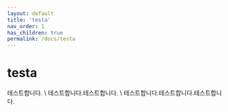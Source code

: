 ```yaml
---
layout: default
title: 'testa'
nav_order: 1
has_children: true
permalink: /docs/testa
---
```


# testa

테스트합니다. \\
테스트합니다.테스트합니다. \\
테스트합니다.테스트합니다.테스트합니다.
